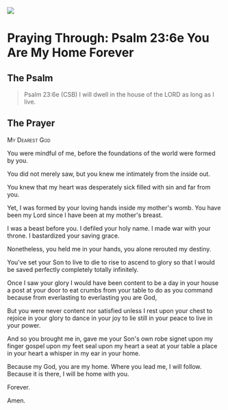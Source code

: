 <img class="intro-right" src="/images/art-paris-psalter.jpg">

# Praying Through: Psalm 23:6e You Are My Home Forever

## The Psalm

>Psalm 23:6e (CSB)   I will dwell in the house of the LORD as long as I live.

## The Prayer

<div style="font-variant: small-caps;">My Dearest God</div>

You were mindful of me,
  before the foundations of the world
  were formed by you.

You did not merely saw,
  but you knew me intimately
  from the inside out.

You knew that my heart
  was desperately sick
  filled with sin
  and far from you.

Yet, I was formed by your loving hands
  inside my mother's womb.
  You have been my Lord
  since I have been at my mother's breast.

I was a beast before you.
  I defiled your holy name.
  I made war with your throne.
  I bastardized your saving grace.

Nonetheless, you held me in your hands,
  you alone rerouted my destiny.

You've set your Son
  to live
  to die
  to rise
  to ascend to glory
  so that I would be saved
  perfectly
  completely
  totally
  infinitely.

Once I saw your glory
  I would have been content
  to be a day in your house
  a post at your door
  to eat crumbs from your table
  to do as you command 
  because from everlasting
  to everlasting
  you are God,

But you were never content nor satisfied
  unless I rest upon your chest
  to rejoice in your glory
  to dance in your joy
  to lie still in your peace
  to live in your power.

And so you brought me in,
  gave me your Son's own robe
  signet upon my finger
  gospel upon my feet
  seal upon my heart
  a seat at your table
  a place in your heart
  a whisper in my ear
  in your home.

Because my God,
  you are my home.
  Where you lead me,
  I will follow.
  Because it is there,
  I will be home with you.

Forever.

Amen.
